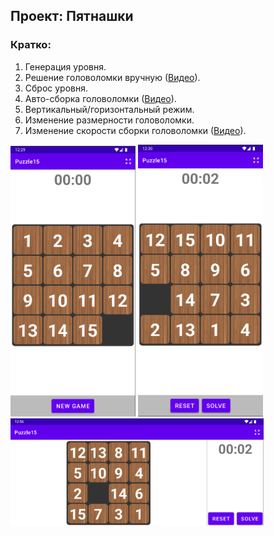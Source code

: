 ## Проект: Пятнашки

### Кратко:

1. Генерация уровня.
2. Решение головоломки вручную ([Видео](https://github.com/Mi-Kram/HseAndroid/tree/main/docs/media/manuallysolve.mkv)).
3. Сброс уровня.
4. Авто-сборка головоломки ([Видео](https://github.com/Mi-Kram/HseAndroid/tree/main/docs/media/autosolve.mkv)).
5. Вертикальный/горизонтальный режим.
6. Изменение размерности головоломки.
7. Изменение скорости сборки головоломки ([Видео](https://github.com/Mi-Kram/HseAndroid/tree/main/docs/media/resize_speed.mkv)).

<img src="../docs/media/puzzle.png" style="width: 200px" />
<img src="../docs/media/unsolved.png" style="width: 200px" />
<br>
<img src="../docs/media/landscape.png" style="width: 405px" />